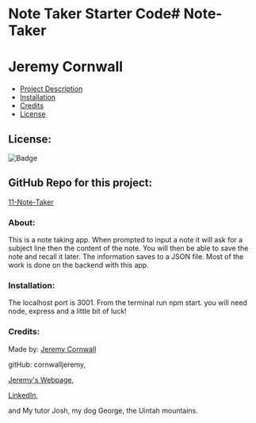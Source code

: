 # Note Taker Starter Code# **Note-Taker**
  # Jeremy Cornwall

  * [Project Description](#about)
  * [Installation](#installation)
  * [Credits](#credits)
  * [License](#license)
  
  ## License: 
  ![Badge](https://img.shields.io/badge/License-Bat_Signal-red)
  
  ## GitHub Repo for this project:
  [11-Note-Taker](https://github.com/cornwalljeremy/11-Note-Taker)

  ### About:
  This is a note taking app. When prompted to input a note it will ask for a subject line then the content of the note. You will then be able to save the note and recall it later. The information saves to a JSON file. Most of the work is done on the backend with this app. 

  ### Installation:
  The localhost port is 3001. From the terminal run npm start. you will need node, express and a little bit of luck! 

  ### Credits:
  Made by: 
  [Jeremy Cornwall](cornwall.jeremy@gmail.com)

  gitHub: cornwalljeremy,

  [Jeremy's Webpage](https://cornwalljeremy.github.io/cornwall-portfolio),

  [LinkedIn](https://www.linkedin.com/in/jeremy-cornwall-a9698448/),

   and My tutor Josh, my dog George, the Uintah mountains.  
  
  
  
  
  
  
  

